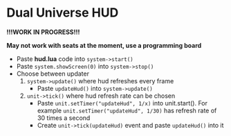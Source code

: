 # Dual Universe HUD

**!!!WORK IN PROGRESS!!!**


**May not work with seats at the moment, use a programming board**


* Paste **hud.lua** code into `system->start()`
* Paste `system.showScreen(0)` into `system->stop()`
* Choose between updater 
    1. `system->update()` where hud refreshes every frame
        * Paste `updateHud()` into `system->update()`
    2. `unit->tick()` where hud refresh rate can be chosen
        * Paste `unit.setTimer("updateHud", 1/x)` into unit.start(). For example `unit.setTimer("updateHud", 1/30)` has refresh rate of 30 times a second
        * Create `unit->tick(updateHud)` event and paste `updateHud()` into it
